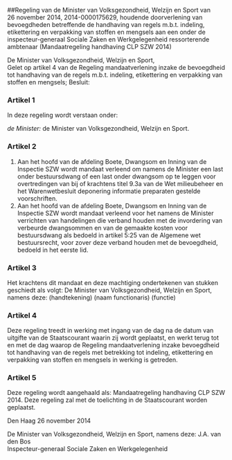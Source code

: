 <meta http-equiv='Content-Type' content='text/html; charset=utf-8' />

##Regeling van de Minister van Volksgezondheid, Welzijn en Sport van 26 november 2014, 2014-0000175629, houdende doorverlening van bevoegdheden betreffende de handhaving van regels m.b.t. indeling, etikettering en verpakking van stoffen en mengsels aan een onder de inspecteur-generaal Sociale Zaken en Werkgelegenheid ressorterende ambtenaar (Mandaatregeling handhaving CLP SZW 2014)

De Minister van Volksgezondheid, Welzijn en Sport,  
Gelet op artikel 4 van de Regeling mandaatverlening inzake de bevoegdheid tot handhaving van de regels m.b.t. indeling, etikettering en verpakking van stoffen en mengsels;
Besluit:    

### Artikel  1  

In deze regeling wordt verstaan onder: 

*de Minister:* de Minister van Volksgezondheid, Welzijn en Sport.   

### Artikel  2  

1.  Aan het hoofd van de afdeling Boete, Dwangsom en Inning van de Inspectie SZW wordt mandaat verleend om namens de Minister een last onder bestuursdwang of een last onder dwangsom op te leggen voor overtredingen van bij of krachtens titel 9.3a van de Wet milieubeheer en het Warenwetbesluit deponering informatie preparaten gestelde voorschriften.   
2.  Aan het hoofd van de afdeling Boete, Dwangsom en Inning van de Inspectie SZW wordt mandaat verleend voor het namens de Minister verrichten van handelingen die verband houden met de invordering van verbeurde dwangsommen en van de gemaakte kosten voor bestuursdwang als bedoeld in artikel 5:25 van de Algemene wet bestuursrecht, voor zover deze verband houden met de bevoegdheid, bedoeld in het eerste lid.  

### Artikel  3  

Het krachtens dit mandaat en deze machtiging ondertekenen van stukken geschiedt als volgt: De Minister van Volksgezondheid, Welzijn en Sport, namens deze: (handtekening) (naam functionaris) (functie) 

### Artikel  4  

Deze regeling treedt in werking met ingang van de dag na de datum van uitgifte van de Staatscourant waarin zij wordt geplaatst, en werkt terug tot en met de dag waarop de Regeling mandaatverlening inzake bevoegdheid tot handhaving van de regels met betrekking tot indeling, etikettering en verpakking van stoffen en mengsels in werking is getreden. 

### Artikel  5  

Deze regeling wordt aangehaald als: Mandaatregeling handhaving CLP SZW 2014. 
Deze regeling zal met de toelichting in de Staatscourant worden geplaatst.   

Den Haag 
26 november 2014   

De 
Minister van Volksgezondheid, Welzijn en Sport, namens deze: 
J.A. van den Bos  
Inspecteur-generaal Sociale Zaken en Werkgelegenheid    
